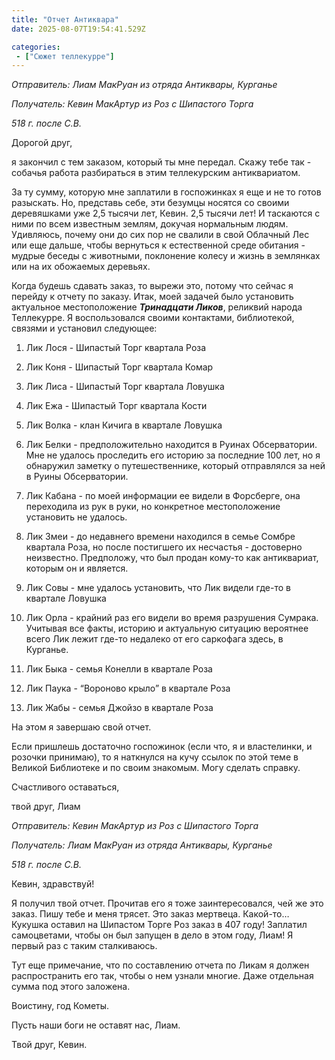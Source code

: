```yaml
---
title: "Отчет Антиквара"
date: 2025-08-07T19:54:41.529Z

categories:
 - ["Сюжет теллекурре"]
---
```


*Отправитель: Лиам МакРуан из отряда Антиквары, Курганье*

*Получатель: Кевин МакАртур из Роз с Шипастого Торга*

*518 г. после С.В.*

Дорогой друг,

я закончил с тем заказом, который ты мне передал. Скажу тебе так -
собачья работа разбираться в этим теллекурским антиквариатом.

За ту сумму, которую мне заплатили в госпожинках я еще и не то готов
разыскать. Но, представь себе, эти безумцы носятся со своими деревяшками
уже 2,5 тысячи лет, Кевин. 2,5 тысячи лет! И таскаются с ними по всем
известным землям, докучая нормальным людям. Удивляюсь, почему они до сих
пор не свалили в свой Облачный Лес или еще дальше, чтобы вернуться к
естественной среде обитания - мудрые беседы с животными, поклонение
колесу и жизнь в землянках или на их обожаемых деревьях.

Когда будешь сдавать заказ, то вырежи это, потому что сейчас я перейду к
отчету по заказу. Итак, моей задачей было установить актуальное
местоположение ***Тринадцати Ликов***, реликвий народа Теллекурре. Я
воспользовался своими контактами, библиотекой, связями и установил
следующее:

1.  Лик Лося - Шипастый Торг квартала Роза

2.  Лик Коня - Шипастый Торг квартала Комар

3.  Лик Лиса - Шипастый Торг квартала Ловушка

4.  Лик Ежа - Шипастый Торг квартала Кости

5.  Лик Волка - клан Кичига в квартале Ловушка

6.  Лик Белки - предположительно находится в Руинах Обсерватории. Мне не
 удалось проследить его историю за последние 100 лет, но я
 обнаружил заметку о путешественнике, который отправлялся за ней в
 Руины Обсерватории.

7.  Лик Кабана - по моей информации ее видели в Форсберге, она
 переходила из рук в руки, но конкретное местоположение установить
 не удалось.

8.  Лик Змеи - до недавнего времени находился в семье Сомбре квартала
 Роза, но после постигшего их несчастья - достоверно неизвестно.
 Предположу, что был продан кому-то как антиквариат, которым он и
 является.

9.  Лик Совы - мне удалось установить, что Лик видели где-то в квартале
 Ловушка

10. Лик Орла - крайний раз его видели во время разрушения Сумрака.
 Учитывая все факты, историю и актуальную ситуацию вероятнее всего
 Лик лежит где-то недалеко от его саркофага здесь, в Курганье.

11. Лик Быка - семья Конелли в квартале Роза

12. Лик Паука - “Вороново крыло” в квартале Роза

13. Лик Жабы - семья Джойзо в квартале Роза

На этом я завершаю свой отчет.

Если пришлешь достаточно госпожинок (если что, я и властелинки, и
розочки принимаю), то я наткнулся на кучу ссылок по этой теме в Великой
Библиотеке и по своим знакомым. Могу сделать справку.

Счастливого оставаться,

твой друг, Лиам

*Отправитель: Кевин МакАртур из Роз с Шипастого Торга*

*Получатель: Лиам МакРуан из отряда Антиквары, Курганье*

*518 г. после С.В.*

Кевин, здравствуй!

Я получил твой отчет. Прочитав его я тоже заинтересовался, чей же это
заказ. Пишу тебе и меня трясет. Это заказ мертвеца. Какой-то… Кукушка
оставил на Шипастом Торге Роз заказ в 407 году! Заплатил самоцветами,
чтобы он был запущен в дело в этом году, Лиам! Я первый раз с таким
сталкиваюсь.

Тут еще примечание, что по составлению отчета по Ликам я должен
распространить его так, чтобы о нем узнали многие. Даже отдельная сумма
под этого заложена.

Воистину, год Кометы.

Пусть наши боги не оставят нас, Лиам.

Твой друг, Кевин.
